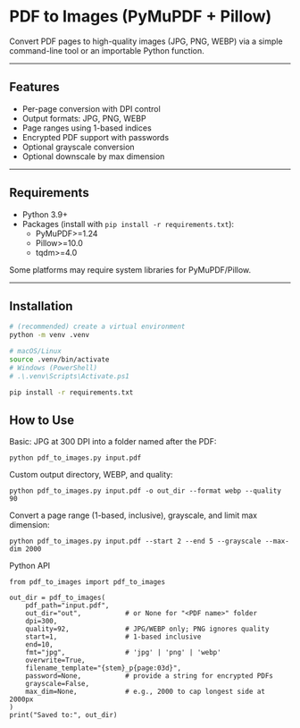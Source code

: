 # PDF to Images (PyMuPDF + Pillow)

Convert PDF pages to high-quality images (JPG, PNG, WEBP) via a simple command-line tool or an importable Python function.

---

## Features

- Per-page conversion with DPI control
- Output formats: JPG, PNG, WEBP
- Page ranges using 1-based indices
- Encrypted PDF support with passwords
- Optional grayscale conversion
- Optional downscale by max dimension
---

## Requirements

- Python 3.9+
- Packages (install with `pip install -r requirements.txt`):
  - PyMuPDF>=1.24
  - Pillow>=10.0
  - tqdm>=4.0

Some platforms may require system libraries for PyMuPDF/Pillow.

---

## Installation

```bash
# (recommended) create a virtual environment
python -m venv .venv

# macOS/Linux
source .venv/bin/activate
# Windows (PowerShell)
# .\.venv\Scripts\Activate.ps1

pip install -r requirements.txt
```

## How to Use

Basic: JPG at 300 DPI into a folder named after the PDF:
```
python pdf_to_images.py input.pdf
```

Custom output directory, WEBP, and quality:
```
python pdf_to_images.py input.pdf -o out_dir --format webp --quality 90
```

Convert a page range (1-based, inclusive), grayscale, and limit max dimension:
```
python pdf_to_images.py input.pdf --start 2 --end 5 --grayscale --max-dim 2000
```

Python API
```
from pdf_to_images import pdf_to_images

out_dir = pdf_to_images(
    pdf_path="input.pdf",
    out_dir="out",           # or None for "<PDF name>" folder
    dpi=300,
    quality=92,              # JPG/WEBP only; PNG ignores quality
    start=1,                 # 1-based inclusive
    end=10,
    fmt="jpg",               # 'jpg' | 'png' | 'webp'
    overwrite=True,
    filename_template="{stem}_p{page:03d}",
    password=None,           # provide a string for encrypted PDFs
    grayscale=False,
    max_dim=None,            # e.g., 2000 to cap longest side at 2000px
)
print("Saved to:", out_dir)
```